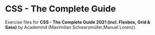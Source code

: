 # CSS - The Complete Guide 

Exercise files for __CSS - The Complete Guide 2021 (incl. Flexbox, Grid & Sass)__ by Academind (Maximilian Schwarzmüller,Manuel Lorenz).
